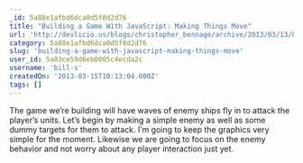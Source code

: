 ```yaml
---
_id: 5a88e1afbd6dca0d5f0d2d76
title: "Building a Game With JavaScript: Making Things Move"
url: 'http://devlicio.us/blogs/christopher_bennage/archive/2013/03/13/building-a-game-with-javascript-making-things-move.aspx'
category: 5a88e1afbd6dca0d5f0d2d76
slug: 'building-a-game-with-javascript-making-things-move'
user_id: 5a83ce59d6eb0005c4ecda2c
username: 'bill-s'
createdOn: '2013-03-15T10:13:04.000Z'
tags: []
---
```


The game we’re building will have waves of enemy ships fly in to attack the player’s units. Let’s begin by making a simple enemy as well as some dummy targets for them to attack. I’m going to keep the graphics very simple for the moment. Likewise we are going to focus on the enemy behavior and not worry about any player interaction just yet.
